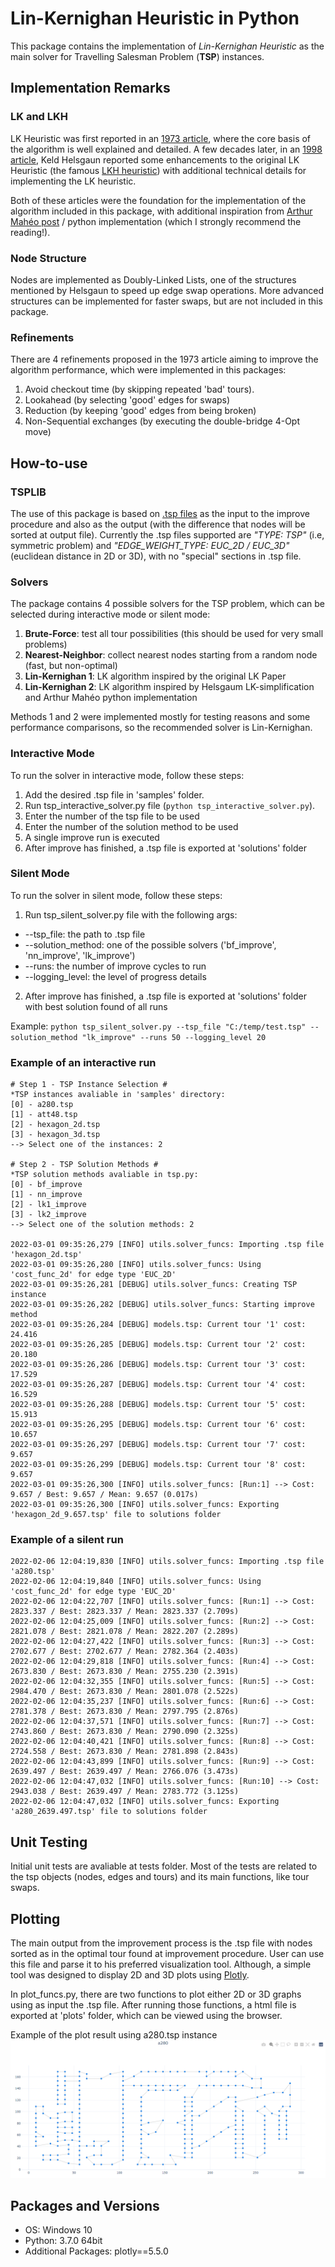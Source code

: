 # Lin-Kernighan Heuristic in Python

This package contains the implementation of *Lin-Kernighan Heuristic* as the main solver for Travelling Salesman Problem (**TSP**) instances. 

## Implementation Remarks

### LK and LKH

LK Heuristic was first reported in an [1973 article][lk_article], where the core basis of the algorithm is well explained and detailed. A few decades later, in an [1998 article][lkh_article], Keld Helsgaun reported some enhancements to the original LK Heuristic (the famous [LKH heuristic][lkh]) with additional technical details for implementing the LK heuristic.

Both of these articles were the foundation for the implementation of the algorithm included in this package, with additional inspiration from [Arthur Mahéo post][arthur] / python implementation (which I strongly recommend the reading!).

### Node Structure

Nodes are implemented as Doubly-Linked Lists, one of the structures mentioned by Helsgaun to speed up edge swap operations. More advanced structures can be implemented for faster swaps, but are not included in this package.

### Refinements

There are 4 refinements proposed in the 1973 article aiming to improve the algorithm performance, which were implemented in this packages:

 1. Avoid checkout time (by skipping repeated 'bad' tours).
 2. Lookahead (by selecting 'good' edges for swaps)
 3. Reduction (by keeping 'good' edges from being broken)
 4. Non-Sequential exchanges (by executing the double-bridge 4-Opt move)
 
## How-to-use

### TSPLIB

The use of this package is based on [.tsp files][tsplib] as the input to the improve procedure and also as the output (with the difference that nodes will be sorted at output file). Currently the .tsp files supported are *"TYPE: TSP"* (i.e, symmetric problem) and *"EDGE_WEIGHT_TYPE: EUC_2D / EUC_3D"* (euclidean distance in 2D or 3D), with no "special" sections in .tsp file. 

### Solvers

The package contains 4 possible solvers for the TSP problem, which can be selected during interactive mode or silent mode:

  1. **Brute-Force**: test all tour possibilities (this should be used for very small problems)
  2. **Nearest-Neighbor**: collect nearest nodes starting from a random node (fast, but non-optimal)
  3. **Lin-Kernighan 1**: LK algorithm inspired by the original LK Paper
  4. **Lin-Kernighan 2**: LK algorithm inspired by Helsgaum LK-simplification and Arthur Mahéo python implementation 

Methods 1 and 2 were implemented mostly for testing reasons and some performance comparisons, so the recommended solver is Lin-Kernighan.

### Interactive Mode

To run the solver in interactive mode, follow these steps:

  1. Add the desired .tsp file in 'samples' folder.
  2. Run tsp_interactive_solver.py file (`python tsp_interactive_solver.py`).
  3. Enter the number of the tsp file to be used
  4. Enter the number of the solution method to be used
  5. A single improve run is executed
  6. After improve has finished, a .tsp file is exported at 'solutions' folder

### Silent Mode

To run the solver in silent mode, follow these steps:

  1. Run tsp_silent_solver.py file with the following args:
   - --tsp_file: the path to .tsp file 
   - --solution_method: one of the possible solvers ('bf_improve', 'nn_improve', 'lk_improve')
   - --runs: the number of improve cycles to run
   - --logging_level: the level of progress details
  2. After improve has finished, a .tsp file is exported at 'solutions' folder with best solution found of all runs

Example: 
  `python tsp_silent_solver.py --tsp_file "C:/temp/test.tsp" --solution_method "lk_improve" --runs 50 --logging_level 20`

### Example of an interactive run 

```
# Step 1 - TSP Instance Selection #
*TSP instances avaliable in 'samples' directory:
[0] - a280.tsp
[1] - att48.tsp
[2] - hexagon_2d.tsp
[3] - hexagon_3d.tsp
--> Select one of the instances: 2

# Step 2 - TSP Solution Methods #
*TSP solution methods avaliable in tsp.py:
[0] - bf_improve
[1] - nn_improve
[2] - lk1_improve
[3] - lk2_improve
--> Select one of the solution methods: 2

2022-03-01 09:35:26,279 [INFO] utils.solver_funcs: Importing .tsp file 'hexagon_2d.tsp'
2022-03-01 09:35:26,280 [INFO] utils.solver_funcs: Using 'cost_func_2d' for edge type 'EUC_2D'
2022-03-01 09:35:26,281 [DEBUG] utils.solver_funcs: Creating TSP instance
2022-03-01 09:35:26,282 [DEBUG] utils.solver_funcs: Starting improve method
2022-03-01 09:35:26,284 [DEBUG] models.tsp: Current tour '1' cost: 24.416
2022-03-01 09:35:26,285 [DEBUG] models.tsp: Current tour '2' cost: 20.180
2022-03-01 09:35:26,286 [DEBUG] models.tsp: Current tour '3' cost: 17.529
2022-03-01 09:35:26,287 [DEBUG] models.tsp: Current tour '4' cost: 16.529
2022-03-01 09:35:26,288 [DEBUG] models.tsp: Current tour '5' cost: 15.913
2022-03-01 09:35:26,295 [DEBUG] models.tsp: Current tour '6' cost: 10.657
2022-03-01 09:35:26,297 [DEBUG] models.tsp: Current tour '7' cost: 9.657
2022-03-01 09:35:26,299 [DEBUG] models.tsp: Current tour '8' cost: 9.657
2022-03-01 09:35:26,300 [INFO] utils.solver_funcs: [Run:1] --> Cost: 9.657 / Best: 9.657 / Mean: 9.657 (0.017s)
2022-03-01 09:35:26,300 [INFO] utils.solver_funcs: Exporting 'hexagon_2d_9.657.tsp' file to solutions folder
```

### Example of a silent run 

```
2022-02-06 12:04:19,830 [INFO] utils.solver_funcs: Importing .tsp file 'a280.tsp'
2022-02-06 12:04:19,840 [INFO] utils.solver_funcs: Using 'cost_func_2d' for edge type 'EUC_2D'
2022-02-06 12:04:22,707 [INFO] utils.solver_funcs: [Run:1] --> Cost: 2823.337 / Best: 2823.337 / Mean: 2823.337 (2.709s)
2022-02-06 12:04:25,009 [INFO] utils.solver_funcs: [Run:2] --> Cost: 2821.078 / Best: 2821.078 / Mean: 2822.207 (2.289s)
2022-02-06 12:04:27,422 [INFO] utils.solver_funcs: [Run:3] --> Cost: 2702.677 / Best: 2702.677 / Mean: 2782.364 (2.403s)
2022-02-06 12:04:29,818 [INFO] utils.solver_funcs: [Run:4] --> Cost: 2673.830 / Best: 2673.830 / Mean: 2755.230 (2.391s)
2022-02-06 12:04:32,355 [INFO] utils.solver_funcs: [Run:5] --> Cost: 2984.470 / Best: 2673.830 / Mean: 2801.078 (2.522s)
2022-02-06 12:04:35,237 [INFO] utils.solver_funcs: [Run:6] --> Cost: 2781.378 / Best: 2673.830 / Mean: 2797.795 (2.876s)
2022-02-06 12:04:37,571 [INFO] utils.solver_funcs: [Run:7] --> Cost: 2743.860 / Best: 2673.830 / Mean: 2790.090 (2.325s)
2022-02-06 12:04:40,421 [INFO] utils.solver_funcs: [Run:8] --> Cost: 2724.558 / Best: 2673.830 / Mean: 2781.898 (2.843s)
2022-02-06 12:04:43,899 [INFO] utils.solver_funcs: [Run:9] --> Cost: 2639.497 / Best: 2639.497 / Mean: 2766.076 (3.473s)
2022-02-06 12:04:47,032 [INFO] utils.solver_funcs: [Run:10] --> Cost: 2943.038 / Best: 2639.497 / Mean: 2783.772 (3.125s)
2022-02-06 12:04:47,032 [INFO] utils.solver_funcs: Exporting 'a280_2639.497.tsp' file to solutions folder
```

## Unit Testing

Initial unit tests are avaliable at tests folder. Most of the tests are related to the tsp objects (nodes, edges and tours) and its main functions, like tour swaps. 

## Plotting

The main output from the improvement process is the .tsp file with nodes sorted as in the optimal tour found at improvement procedure. User can use this file and parse it to his preferred visualization tool. Although, a simple tool was designed to display 2D and 3D plots using [Plotly][plotly].

In plot_funcs.py, there are two functions to plot either 2D or 3D graphs using as input the .tsp file. After running those functions, a html file is exported at 'plots' folder, which can be viewed using the browser.

Example of the plot result using a280.tsp instance
![plot_sample.png](plot_sample.png)

## Packages and Versions

- OS: Windows 10
- Python: 3.7.0 64bit
- Additional Packages: plotly==5.5.0 

[lk_article]: https://doi.org/10.1287%2Fopre.21.2.498
[lkh_article]: https://doi.org/10.1016%2FS0377-2217%2899%2900284-2
[lkh]: http://webhotel4.ruc.dk/~keld/research/LKH/
[arthur]: https://arthur.maheo.net/implementing-lin-kernighan-in-python/
[tsplib]: http://comopt.ifi.uni-heidelberg.de/software/TSPLIB95/
[plotly]: https://plotly.com/python/